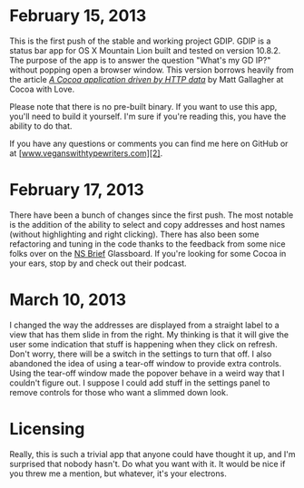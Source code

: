 February 15, 2013
=================

This is the first push of the stable and working project GDIP. GDIP is a status bar app for OS X Mountain Lion built and tested on version 10.8.2. The purpose of the app is to answer the question "What's my GD IP?" without popping open a browser window. This version borrows heavily from the article *[A Cocoa application driven by HTTP data][1]* by Matt Gallagher at Cocoa with Love. 

Please note that there is no pre-built binary. If you want to use this app, you'll need to build it yourself. I'm sure if you're reading this, you have the ability to do that. 

If you have any questions or comments you can find me here on GitHub or at [www.veganswithtypewriters.com][2]. 

February 17, 2013
=================

There have been a bunch of changes since the first push. The most notable is the addition of the ability to select and copy addresses and host names (without highlighting and right clicking). There has also been some refactoring and tuning in the code thanks to the feedback from some nice folks over on the [NS Brief][3] Glassboard. If you're looking for some Cocoa in your ears, stop by and check out their podcast.

March 10, 2013
==============

I changed the way the addresses are displayed from a straight label to a view that has them slide in from the right. My thinking is that it will give the user some indication that stuff is happening when they click on refresh. Don't worry, there will be a switch in the settings to turn that off. I also abandoned the idea of using a tear-off window to provide extra controls. Using the tear-off window made the popover behave in a weird way that I couldn't figure out. I suppose I could add stuff in the settings panel to remove controls for those who want a slimmed down look. 

Licensing
=========

Really, this is such a trivial app that anyone could have thought it up, and I'm surprised that nobody hasn't. Do what you want with it. It would be nice if you threw me a mention, but whatever, it's your electrons.



[1]: http://www.cocoawithlove.com/2008/09/cocoa-application-driven-by-http-data.html (Cocoa with Love: A Cocoa application driven by HTTP data)
[2]: http://veganswithtypewriters.com/ (Vegans With Typewriters)
[3]: http://nsbrief.com/ (NSBrief)